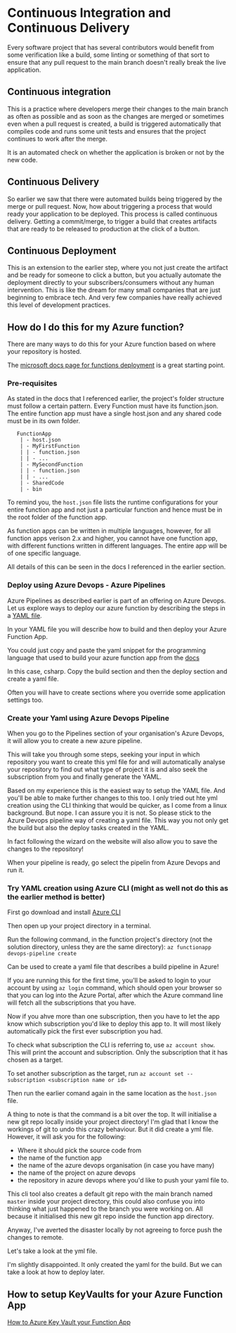 # Continuous Integration and Continuous Delivery

Every software project that has several contributors would benefit from some verification like a build, some linting or something of that sort to ensure that any pull request to the main branch doesn't really break the live application.

## Continuous integration

This is a practice where developers merge their changes to the main branch as often as possible and as soon as the changes are merged or sometimes even when a pull request is created, a build is triggered automatically that compiles code and runs some unit tests and ensures that the project continues to work after the merge. 

It is an automated check on whether the application is broken or not by the new code. 

## Continuous Delivery

So earlier we saw that there were automated builds being triggered by the merge or pull request. Now, how about triggering a process that would ready your application to be deployed. This process is called continuous delivery. Getting a commit/merge, to trigger a build that creates artifacts that are ready to be released to production at the click of a button.

## Continuous Deployment

This is an extension to the earlier step, where you not just create the artifact and be ready for someone to click a button, but you actually automate the deployment directly to your subscribers/consumers without any human intervention. This is like the dream for many small companies that are just beginning to embrace tech. And very few companies have really achieved this level of development practices.

## How do I do this for my Azure function?

There are many ways to do this for your Azure function based on where your repository is hosted.

The [microsoft docs page for functions deployment](https://docs.microsoft.com/en-us/azure/azure-functions/functions-continuous-deployment) is a great starting point.

### Pre-requisites

As stated in the docs that I referenced earlier, the project's folder structure must follow a certain pattern. 
Every Function must have its function.json. The entire function app must have a single host.json and any shared code must be in its own folder.

```
   FunctionApp
    | - host.json
    | - MyFirstFunction
    | | - function.json
    | | - ...  
    | - MySecondFunction
    | | - function.json
    | | - ...  
    | - SharedCode
    | - bin
```

To remind you, the `host.json` file lists the runtime configurations for your entire function app and not just a particular function and hence must be in the root folder of the function app. 

As function apps can be written in multiple languages, however, for all function apps verison 2.x and higher, you cannot have one function app, with different functions written in different languages. The entire app will be of one specific language.

All details of this can be seen in the docs I referenced in the earlier section.

### Deploy using Azure Devops - Azure Pipelines

Azure Pipelines as described earlier is part of an offering on Azure Devops. Let us explore ways to deploy our azure function by describing the steps in a [YAML file](https://yaml.org/).

In your YAML file you will describe how to build and then deploy your Azure Function App.

You could just copy and paste the yaml snippet for the programming language that used to build your azure function app from the [docs](https://docs.microsoft.com/en-us/azure/azure-functions/functions-how-to-azure-devops?tabs=csharp)

In this case, csharp. Copy the build section and then the deploy section and create a yaml file. 

Often you will have to create sections where you override some application settings too. 

### Create your Yaml using Azure Devops Pipeline

When you go to the Pipelines section of your organisation's Azure Devops, it will allow you to create a new azure pipeline. 

This will take you through some steps, seeking your input in which repository you want to create this yml file for and will automatically analyse your repository to find out what type of project it is and also seek the subscription from you and finally generate the YAML. 

Based on my experience this is the easiest way to setup the YAML file. And you'll be able to make further changes to this too. I only tried out hte yml creation using the CLI thinking that would be quicker, as I come from a linux background. But nope. I can assure you it is not. So please stick to the Azure Devops pipeline way of creating a yaml file. This way you not only get the build but also the deploy tasks created in the YAML.

In fact following the wizard on the website will also allow you to save the changes to the repository! 

When your pipeline is ready, go select the pipelin from Azure Devops and run it. 

### Try YAML creation using Azure CLI (might as well not do this as the earlier method is better)

First go download and install [Azure CLI](https://docs.microsoft.com/en-us/cli/azure/install-azure-cli)

Then open up your project directory in a terminal.

Run the following command, in the function project's directory (not the solution directory, unless they are the same directory): 
`az functionapp devops-pipeline create`

Can be used to create a yaml file that describes a build pipeline in Azure!

If you are running this for the first time, you'll be asked to login to your account by using `az login` command, which should open your browser so that you can log into the Azure Portal, after which the Azure command line will fetch all the subscriptions that you have. 

Now if you ahve more than one subscription, then you have to let the app know which subscription you'd like to deploy this app to. It will most likely automatically pick the first ever subscription you had. 

To check what subscription the CLI is referring to, use `az account show`. This will print the account and subscription.
Only the subscription that it has chosen as a target. 

To set another subscription as the target, run `az account set --subscription <subscription name or id>`

Then run the earlier comand again in the same location as the `host.json` file. 

A thing to note is that the command is a bit over the top. It will initialise a new git repo locally inside your project directory! I'm glad that I know the workings of git to undo this crazy behaviour. But it did create a yml file. 
However, it will ask you for the following:
 
* Where it should pick the source code from
* the name of the function app
* the name of the azure devops organisation (in case you have many)
* the name of the project on azure devops
* the repository in azure devops where you'd like to push your yaml file to.

This cli tool also creates a default git repo with the main branch named `master` inside your project directory, this could also confuse you into thinking what just happened to the branch you were working on. All because it initialised this new git repo inside the function app directory. 

Anyway, I've averted the disaster locally by not agreeing to force push the changes to remote. 

Let's take a look at the yml file. 

I'm slightly disappointed. It only created the yaml for the build. But we can take a look at how to deploy later. 

## How to setup KeyVaults for your Azure Function App

[How to Azure Key Vault your Function App](./AzureKeyVault.md)